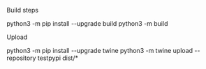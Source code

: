 Build steps

python3 -m pip install --upgrade build
python3 -m build

Upload

python3 -m pip install --upgrade twine
python3 -m twine upload --repository testpypi dist/*
